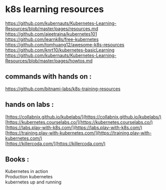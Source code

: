 # k8s learning resources    <br/>

https://github.com/kubernauts/Kubernetes-Learning-Resources/blob/master/pages/resources.md<br/>
https://github.com/ajeetraina/kubernetes101<br/>
https://github.com/learnk8s/free-kubernetes<br/>
https://github.com/tomhuang12/awesome-k8s-resources<br/>
https://github.com/knrt10/kubernetes-basicLearning<br/>
https://github.com/kubernauts/Kubernetes-Learning-Resources/blob/master/pages/howtos.md<br/>

## commands with hands on :

https://github.com/bitnami-labs/k8s-training-resources<br/>

## hands on labs :

[https://collabnix.github.io/kubelabs/](https://collabnix.github.io/kubelabs/)<br/>
[https://kubernetes.courselabs.co/](https://kubernetes.courselabs.co/)<br/>
[https://labs.play-with-k8s.com/](https://labs.play-with-k8s.com/)<br/>
[https://training.play-with-kubernetes.com/](https://training.play-with-kubernetes.com/)<br/>
[https://killercoda.com/](https://killercoda.com/)

## Books : 

Kubernetes in action <br />
Production kubernetes <br />
kubernetes up and running

